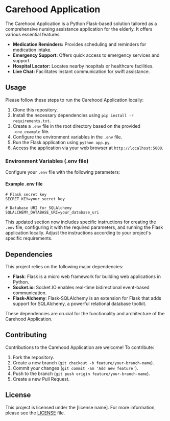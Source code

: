 # Carehood Application

The Carehood Application is a Python Flask-based solution tailored as a comprehensive nursing assistance application for the elderly. It offers various essential features:
- **Medication Reminders:** Provides scheduling and reminders for medication intake.
- **Emergency Support:** Offers quick access to emergency services and support.
- **Hospital Locator:** Locates nearby hospitals or healthcare facilities.
- **Live Chat:** Facilitates instant communication for swift assistance.

## Usage

Please follow these steps to run the Carehood Application locally:

1. Clone this repository.
2. Install the necessary dependencies using `pip install -r requirements.txt`.
3. Create a `.env` file in the root directory based on the provided `.env_example` file.
4. Configure the environment variables in the `.env` file.
5. Run the Flask application using `python app.py`.
6. Access the application via your web browser at `http://localhost:5000`.

### Environment Variables (.env file)

Configure your `.env` file with the following parameters:


#### Example .env file
```
# Flask secret key
SECRET_KEY=your_secret_key

# Database URI for SQLAlchemy
SQLALCHEMY_DATABASE_URI=your_database_uri
```

This updated section now includes specific instructions for creating the `.env` file, configuring it with the required parameters, and running the Flask application locally. Adjust the instructions according to your project's specific requirements.

## Dependencies

This project relies on the following major dependencies:

- **Flask**: Flask is a micro web framework for building web applications in Python.
- **Socket.io**: Socket.IO enables real-time bidirectional event-based communication.
- **Flask-Alchemy**: Flask-SQLAlchemy is an extension for Flask that adds support for SQLAlchemy, a powerful relational database toolkit.

These dependencies are crucial for the functionality and architecture of the Carehood Application.

## Contributing

Contributions to the Carehood Application are welcome! To contribute:
1. Fork the repository.
2. Create a new branch (`git checkout -b feature/your-branch-name`).
3. Commit your changes (`git commit -am 'Add new feature'`).
4. Push to the branch (`git push origin feature/your-branch-name`).
5. Create a new Pull Request.

## License

This project is licensed under the [license name]. For more information, please see the [LICENSE](link-to-license) file.
